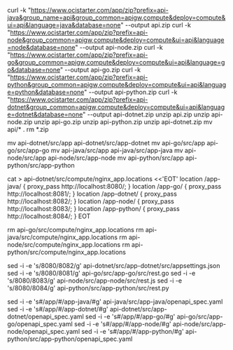 curl -k "https://www.ocistarter.com/app/zip?prefix=api-java&group_name=api&group_common=apigw,compute&deploy=compute&ui=api&language=java&database=none" --output api.zip
curl -k "https://www.ocistarter.com/app/zip?prefix=api-node&group_common=apigw,compute&deploy=compute&ui=api&language=node&database=none" --output api-node.zip
curl -k "https://www.ocistarter.com/app/zip?prefix=api-go&group_common=apigw,compute&deploy=compute&ui=api&language=go&database=none" --output api-go.zip
curl -k "https://www.ocistarter.com/app/zip?prefix=api-python&group_common=apigw,compute&deploy=compute&ui=api&language=python&database=none" --output api-python.zip
curl -k "https://www.ocistarter.com/app/zip?prefix=api-dotnet&group_common=apigw,compute&deploy=compute&ui=api&language=dotnet&database=none" --output api-dotnet.zip
unzip api.zip
unzip api-node.zip
unzip api-go.zip
unzip api-python.zip
unzip api-dotnet.zip
mv api/* .
rm *.zip

mv api-dotnet/src/app api-dotnet/src/app-dotnet
mv api-go/src/app api-go/src/app-go
mv api-java/src/app api-java/src/app-java
mv api-node/src/app api-node/src/app-node
mv api-python/src/app api-python/src/app-python

cat > api-dotnet/src/compute/nginx_app.locations <<'EOT' 
  location /app-java/ { 
    proxy_pass http://localhost:8080/; 
  } 
  location /app-go/ { 
    proxy_pass http://localhost:8081/; 
  } 
  location /app-dotnet/ { 
    proxy_pass http://localhost:8082/; 
  } 
  location /app-node/ { 
    proxy_pass http://localhost:8083/; 
  } 
  location /app-python/ { 
    proxy_pass http://localhost:8084/; 
  } 
EOT

rm api-go/src/compute/nginx_app.locations
rm api-java/src/compute/nginx_app.locations
rm api-node/src/compute/nginx_app.locations
rm api-python/src/compute/nginx_app.locations

sed -i -e 's/8080/8082/g' api-dotnet/src/app-dotnet/src/appsettings.json
sed -i -e 's/8080/8081/g' api-go/src/app-go/src/rest.go
sed -i -e 's/8080/8083/g' api-node/src/app-node/src/rest.js
sed -i -e 's/8080/8084/g' api-python/src/app-python/src/rest.py

sed -i -e 's#/app/#/app-java/#g' api-java/src/app-java/openapi_spec.yaml
sed -i -e 's#/app/#/app-dotnet/#g' api-dotnet/src/app-dotnet/openapi_spec.yaml
sed -i -e 's#/app/#/app-go/#g' api-go/src/app-go/openapi_spec.yaml
sed -i -e 's#/app/#/app-node/#g' api-node/src/app-node/openapi_spec.yaml
sed -i -e 's#/app/#/app-python/#g' api-python/src/app-python/openapi_spec.yaml
